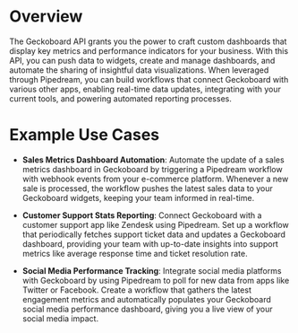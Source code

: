 # Overview

The Geckoboard API grants you the power to craft custom dashboards that display key metrics and performance indicators for your business. With this API, you can push data to widgets, create and manage dashboards, and automate the sharing of insightful data visualizations. When leveraged through Pipedream, you can build workflows that connect Geckoboard with various other apps, enabling real-time data updates, integrating with your current tools, and powering automated reporting processes.

# Example Use Cases

- **Sales Metrics Dashboard Automation**: Automate the update of a sales metrics dashboard in Geckoboard by triggering a Pipedream workflow with webhook events from your e-commerce platform. Whenever a new sale is processed, the workflow pushes the latest sales data to your Geckoboard widgets, keeping your team informed in real-time.

- **Customer Support Stats Reporting**: Connect Geckoboard with a customer support app like Zendesk using Pipedream. Set up a workflow that periodically fetches support ticket data and updates a Geckoboard dashboard, providing your team with up-to-date insights into support metrics like average response time and ticket resolution rate.

- **Social Media Performance Tracking**: Integrate social media platforms with Geckoboard by using Pipedream to poll for new data from apps like Twitter or Facebook. Create a workflow that gathers the latest engagement metrics and automatically populates your Geckoboard social media performance dashboard, giving you a live view of your social media impact.

